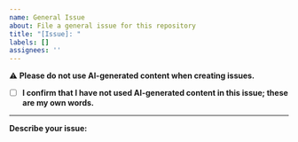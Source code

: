 ```yaml
---
name: General Issue
about: File a general issue for this repository
title: "[Issue]: "
labels: []
assignees: ''
---
```


⚠️ **Please do not use AI-generated content when creating issues.**

- [ ] **I confirm that I have not used AI-generated content in this issue; these are my own words.**

---

**Describe your issue:**
